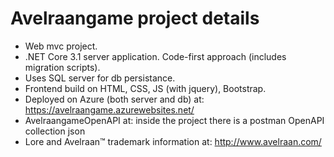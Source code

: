 # Avelraangame project details
- Web mvc project.
- .NET Core 3.1 server application. Code-first approach (includes migration scripts).
- Uses SQL server for db persistance.
- Frontend build on HTML, CSS, JS (with jquery), Bootstrap.
- Deployed on Azure (both server and db) at: https://avelraangame.azurewebsites.net/
- AvelraangameOpenAPI at: inside the project there is a postman OpenAPI collection json
- Lore and Avelraan™ trademark information at: http://www.avelraan.com/
